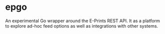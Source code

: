 # epgo

An experimental Go wrapper around the E-Prints REST API. It as a platform to explore ad-hoc feed options as well as integrations with other systems.

